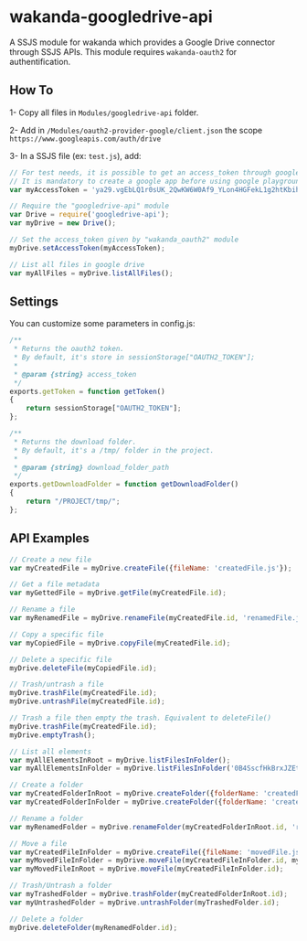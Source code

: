 # wakanda-googledrive-api

A SSJS module for wakanda which provides a Google Drive connector through SSJS APIs.
This module requires `wakanda-oauth2` for authentification.

## How To

1- Copy all files in `Modules/googledrive-api` folder.

2- Add in `/Modules/oauth2-provider-google/client.json` the scope `https://www.googleapis.com/auth/drive`

3- In a SSJS file (ex: `test.js`), add:

```javascript
// For test needs, it is possible to get an access_token through google playground: https://developers.google.com/oauthplayground/
// It is mandatory to create a google app before using google playground: https://console.developers.google.com/project/
var myAccessToken = 'ya29.vgEbLQ1r0sUK_2QwKW6W0Af9_YLon4HGFekL1g2htKbihz8bp36oSimHCQYaPjQGictt';

// Require the "googledrive-api" module
var Drive = require('googledrive-api');
var myDrive = new Drive();

// Set the access_token given by "wakanda_oauth2" module
myDrive.setAccessToken(myAccessToken);

// List all files in google drive
var myAllFiles = myDrive.listAllFiles();
```

## Settings

You can customize some parameters in config.js:

```javascript
/**
 * Returns the oauth2 token.
 * By default, it's store in sessionStorage["OAUTH2_TOKEN"];
 * 
 * @param {string} access_token
 */
exports.getToken = function getToken()
{
	return sessionStorage["OAUTH2_TOKEN"];
};

/**
 * Returns the download folder.
 * By default, it's a /tmp/ folder in the project.
 * 
 * @param {string} download_folder_path
 */
exports.getDownloadFolder = function getDownloadFolder()
{
	return "/PROJECT/tmp/";
};

```

## API Examples

```javascript
// Create a new file
var myCreatedFile = myDrive.createFile({fileName: 'createdFile.js'});

// Get a file metadata 
var myGettedFile = myDrive.getFile(myCreatedFile.id);

// Rename a file
var myRenamedFile = myDrive.renameFile(myCreatedFile.id, 'renamedFile.js');

// Copy a specific file
var myCopiedFile = myDrive.copyFile(myCreatedFile.id);

// Delete a specific file
myDrive.deleteFile(myCopiedFile.id);

// Trash/untrash a file
myDrive.trashFile(myCreatedFile.id);
myDrive.untrashFile(myCreatedFile.id);

// Trash a file then empty the trash. Equivalent to deleteFile()
myDrive.trashFile(myCreatedFile.id);
myDrive.emptyTrash();

// List all elements
var myAllElementsInRoot = myDrive.listFilesInFolder();
var myAllElementsInFolder = myDrive.listFilesInFolder('0B4SscfHkBrxJZEtsaU90OGR1Qmc');

// Create a folder
var myCreatedFolderInRoot = myDrive.createFolder({folderName: 'createdFolder'});
var myCreatedFolderInFolder = myDrive.createFolder({folderName: 'createdFolder', folderId: myCreatedFolderInRoot.id});

// Rename a folder
var myRenamedFolder = myDrive.renameFolder(myCreatedFolderInRoot.id, 'renamedFolder');

// Move a file
var myCreatedFileInFolder = myDrive.createFile({fileName: 'movedFile.js', folderId: myRenamedFolder.id});
var myMovedFileInFolder = myDrive.moveFile(myCreatedFileInFolder.id, myCreatedFolderInFolder.id);
var myMovedFileInRoot = myDrive.moveFile(myCreatedFileInFolder.id);

// Trash/Untrash a folder
var myTrashedFolder = myDrive.trashFolder(myCreatedFolderInRoot.id);
var myUntrashedFolder = myDrive.untrashFolder(myTrashedFolder.id);

// Delete a folder
myDrive.deleteFolder(myRenamedFolder.id);
```

